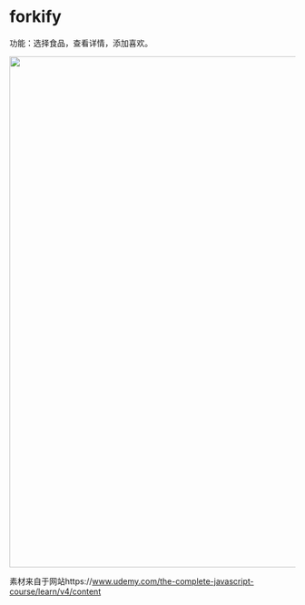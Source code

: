 # forkify
功能：选择食品，查看详情，添加喜欢。

<img src="/image/pi.png" width="900px" />

素材来自于网站https://www.udemy.com/the-complete-javascript-course/learn/v4/content

